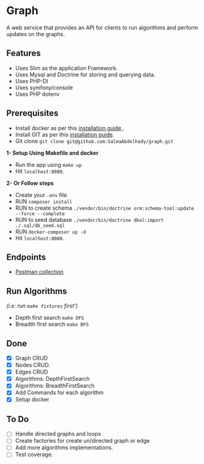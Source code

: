 # Graph 

A web service that provides an API for clients to run algorithms and perform updates on the graphs.

## Features

- Uses Slim as the application Framework.
- Uses Mysql and Doctrine for storing and querying data.
- Uses PHP-DI
- Uses symfony/console
- Uses PHP dotenv

## Prerequisites

- Install docker as per this [installation guide ](https://docs.docker.com/compose/install/).
- Install GIT as per this [installation guide](https://git-scm.com/book/en/v2/Getting-Started-Installing-Git).
- Git clone `git clone git@github.com:SalmaAbdelhady/graph.git`

**1- Setup Using Makefile and docker**
- Run the app using  `make up`
- Hit `localhost:8080`.

**2- Or Follow steps**

- Create your `.env` file.
- RUN `composer install`
- RUN to create schema `./vendor/bin/doctrine orm:schema-tool:update  --force --complete`
- RUN to seed database  `./vendor/bin/doctrine dbal:import ./.sql/db_seed.sql`
- RUN `docker-composer up -d`
- Hit `localhost:8080`.

## Endpoints

- [Postman collection](https://documenter.getpostman.com/view/3286293/S1TbTuks?version=latest)

## Run Algorithms 
_(i.e: run `make fixtures` first')_

   * Depth first search `make DFS`   
   * Breadth first search `make BFS`
     
## Done 
- [x] Graph CRUD
- [x] Nodes CRUD.
- [x] Edges CRUD
- [x] Algorithms: DepthFirstSearch
- [x] Algorithms: BreadthFirstSearch
- [x] Add Commands for each algorithm
- [x] Setup docker

## To Do
- [ ] Handle directed graphs and loops
- [ ] Create factories for create un/directed graph or edge
- [ ] Add more algorithms implementations.
- [ ] Test coverage.